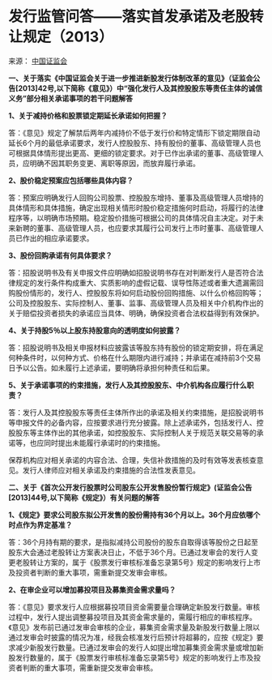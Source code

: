 # 发行监管问答——落实首发承诺及老股转让规定（2013）

来源： [中国证监会](http://www.csrc.gov.cn/pub/newsite/fxjgb/fxbzcfg/fxbfxjgwd/201312/t20131213_239877.html)

**一、关于落实《中国证监会关于进一步推进新股发行体制改革的意见》（证监会公告[2013]42号,以下简称《意见》）中“强化发行人及其控股股东等责任主体的诚信义务”部分相关承诺事项的若干问题解答**

**1、关于减持价格和股票锁定期延长承诺如何把握？**

答：《意见》规定了解禁后两年内减持价不低于发行价和特定情形下锁定期限自动延长6个月的最低承诺要求，发行人控股股东、持有股份的董事、高级管理人员也可根据具体情形提出更高、更细的锁定要求。对于已作出承诺的董事、高级管理人员，应明确不因其职务变更、离职等原因，而放弃履行承诺。

**2、股价稳定预案应包括哪些具体内容？**

答：预案应明确发行人回购公司股票、控股股东增持、董事及高级管理人员增持的具体情形和具体措施，确定出现相关情形时股价稳定措施何时启动，将履行的法律程序等，以明确市场预期。稳定股价措施可根据公司的具体情况自主决定。对于未来新聘的董事、高级管理人员，也应要求其履行公司发行上市时董事、高级管理人员已作出的相应承诺要求。

**3、股份回购承诺有何具体要求？**

答：招股说明书及有关申报文件应明确如招股说明书存在对判断发行人是否符合法律规定的发行条件构成重大、实质影响的虚假记载、误导性陈述或者重大遗漏需回购股份情形的，发行人、控股股东将如何启动股份回购措施、以什么价格回购等；公司及控股股东、实际控制人、董事、监事、高级管理人员及相关中介机构作出的关于赔偿投资者损失的承诺应当具体、明确，确保投资者合法权益得到有效保护。

**4、关于持股5％以上股东持股意向的透明度如何披露？**

答：招股说明书及相关申报材料应披露该等股东持有股份的锁定期安排，将在满足何种条件时，以何种方式、价格在什么期限内进行减持；并承诺在减持前3个交易日予以公告。如未履行上述承诺，要明确将承担何种责任和后果。

**5、关于承诺事项的约束措施，发行人及其控股股东、中介机构各应履行什么职责？**

答：发行人及其控股股东等责任主体所作出的承诺及相关约束措施，是招股说明书等申报文件的必备内容，应按要求进行充分披露。除上述承诺外，包括发行人、控股股东等主体作出的其他承诺，如控股股东、实际控制人关于规范关联交易等的承诺等，也应同时提出未能履行承诺时的约束措施。

保荐机构应对相关承诺的内容合法、合理，失信补救措施的及时有效等发表核查意见。发行人律师应对相关承诺及约束措施的合法性发表意见。

**二、关于《首次公开发行股票时公司股东公开发售股份暂行规定》(证监会公告[2013]44号,以下简称《规定》）有关问题的解答**

**1、《规定》要求公司股东拟公开发售的股份需持有36个月以上。36个月应依哪个时点作为界定基准？**

答：36个月持有期的要求，是指拟减持公司股份的股东自取得该等股份之日起至股东大会通过老股转让方案表决日止，不低于36个月。已通过发审会的发行人变更老股转让方案的，属于《股票发行审核标准备忘录第5号》规定的影响发行上市及投资者判断的重大事项，需重新提交发审会审核。

**2、在审企业可以增加募投项目及募集资金需求量吗？**

答：《意见》要求发行人应根据募投项目资金需要量合理确定新股发行数量。审核过程中，发行人提出调整募投项目及其资金需求量的，需履行相应的审核程序。《意见》发布前已通过发审会审核的企业，募集资金需求量及新股发行数量上限以通过发审会时披露的情况为准，经我会核准发行后预计将超募的，应按《规定》要求减少新股发行数量。已通过发审会的发行人如提出增加募集资金需求量或增加新股发行数量的，属于《股票发行审核标准备忘录第5号》规定的影响发行上市及投资者判断的重大事项，需重新提交发审会审核。